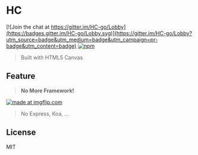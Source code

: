 # HC

[![Join the chat at https://gitter.im/HC-go/Lobby](https://badges.gitter.im/HC-go/Lobby.svg)](https://gitter.im/HC-go/Lobby?utm_source=badge&utm_medium=badge&utm_campaign=pr-badge&utm_content=badge)
[![npm](https://img.shields.io/npm/l/express.svg)](https://github.com/tingwei628/HC/blob/master/LICENSE)

> Built with HTML5 Canvas 

## Feature

  > **No More Framework!**

<a href="https://imgflip.com/i/200c9o"><img src="https://i.imgflip.com/200c9o.jpg" title="made at imgflip.com"/></a>

> No Express, Koa, ...

## License
MIT

